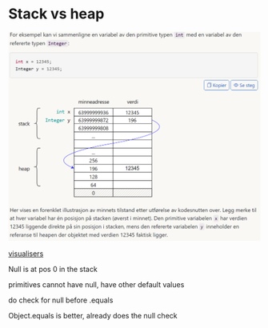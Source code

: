 # Stack vs heap

![alt text](imgs/stackvsheap.png)

[visualisers](https://pythontutor.com/iframe-embed.html#code=%2F%2F%20UiB%20INF101%0Apublic%20class%20Foo%20%7B%0A%20%20public%20static%20void%20main(String%5B%5D%20args)%20%7B%0A%20%20%20%20int%20x%20%3D%2012345%3B%0A%20%20%20%20Integer%20y%20%3D%2012345%3B%0A%20%20%7D%0A%7D&cumulative=false&py=java&heapPrimitives=true)

Null is at pos 0 in the stack

primitives cannot have null, have other default values

do check for null before .equals

Object.equals is better, already does the null check